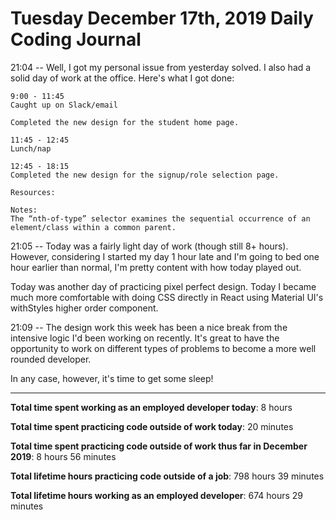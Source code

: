# Tuesday December 17th, 2019 Daily Coding Journal

21:04 -- Well, I got my personal issue from yesterday solved. I also had a solid day of work at the office. Here's what I got done:
```
9:00 - 11:45
Caught up on Slack/email

Completed the new design for the student home page.

11:45 - 12:45
Lunch/nap

12:45 - 18:15
Completed the new design for the signup/role selection page.

Resources:

Notes:
The “nth-of-type” selector examines the sequential occurrence of an element/class within a common parent.
```
21:05 -- Today was a fairly light day of work (though still 8+ hours). However, considering I started my day 1 hour late and I'm going to bed one hour earlier than normal, I'm pretty content with how today played out.

Today was another day of practicing pixel perfect design. Today I became much more comfortable with doing CSS directly in React using Material UI's withStyles higher order component.

21:09 -- The design work this week has been a nice break from the intensive logic I'd been working on recently. It's great to have the opportunity to work on different types of problems to become a more well rounded developer.

In any case, however, it's time to get some sleep!
___
**Total time spent working as an employed developer today**: 8 hours 

**Total time spent practicing code outside of work today**: 20 minutes

**Total time spent practicing code outside of work thus far in December 2019**: 8 hours 56 minutes

**Total lifetime hours practicing code outside of a job**: 798 hours 39 minutes

**Total lifetime hours working as an employed developer**: 674 hours 29 minutes
